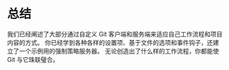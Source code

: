 # 总结

我们已经阐述了大部分通过自定义 Git 客户端和服务端来适应自己工作流程和项目内容的方式。 你已经学到各种各样的设置项、基于文件的选项和事件钩子，还建立了一个示例用的强制策略服务器。 无论创造出了什么样的工作流程，你都能使 Git 与它珠联璧合。